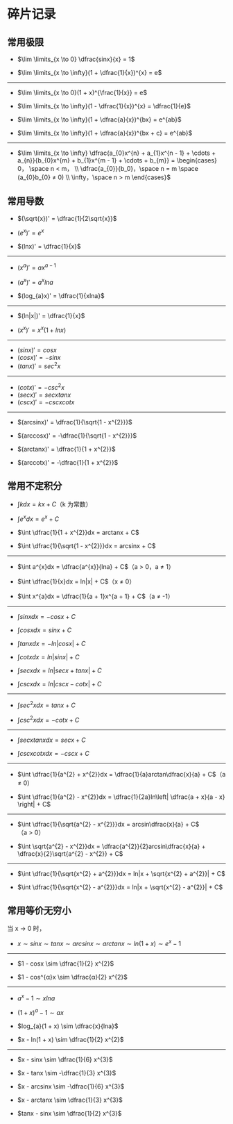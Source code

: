 # 碎片记录

## 常用极限

- $\lim \limits_{x \to 0} \dfrac{sinx}{x} = 1$

- $\lim \limits_{x \to \infty}(1 + \dfrac{1}{x})^{x} = e$

---

- $\lim \limits_{x \to 0}(1 + x)^{\frac{1}{x}} = e$

- $\lim \limits_{x \to \infty}(1 - \dfrac{1}{x})^{x} = \dfrac{1}{e}$

- $\lim \limits_{x \to \infty}(1 + \dfrac{a}{x})^{bx} = e^{ab}$

- $\lim \limits_{x \to \infty}(1 + \dfrac{a}{x})^{bx + c} = e^{ab}$

---

- $\lim \limits_{x \to \infty} \dfrac{a_{0}x^{n} + a_{1}x^{n - 1} + \cdots + a_{n}}{b_{0}x^{m} + b_{1}x^{m - 1} + \cdots + b_{m}} = \begin{cases} 0， \space n < m， \\ \dfrac{a_{0}}{b_0}，\space n = m \space (a_{0}b_{0} ≠ 0) \\ \infty，\space n > m \end{cases}$

## 常用导数

- $(\sqrt{x})' = \dfrac{1}{2\sqrt{x}}$

- $(e^{x})' = e^{x}$
- $(lnx)' = \dfrac{1}{x}$

---

- $(x^{a})' = ax^{a - 1}$
- $(a^{x})' = a^{x}lna$

- $(log_{a}x)' = \dfrac{1}{xlna}$

---

- $(ln|x|)' = \dfrac{1}{x}$

- $(x^{x})' = x^{x}(1 + lnx)$

---

- $(sinx)' = cosx$
- $(cosx)' = -sinx$
- $(tanx)' = sec^{2}x$

---

- $(cotx)' = -csc^{2}x$
- $(secx)' = secxtanx$
- $(cscx)' = -cscxcotx$

---

- $(arcsinx)' = \dfrac{1}{\sqrt{1 - x^{2}}}$
- $(arccosx)' = -\dfrac{1}{\sqrt{1 - x^{2}}}$

- $(arctanx)' = \dfrac{1}{1 + x^{2}}$
- $(arccotx)' = -\dfrac{1}{1 + x^{2}}$

## 常用不定积分

- $\int kdx = kx + C$（k 为常数）

- $\int e^{x}dx = e^{x} + C$

- $\int \dfrac{1}{1 + x^{2}}dx = arctanx + C$

- $\int \dfrac{1}{\sqrt{1 - x^{2}}}dx = arcsinx + C$

---

- $\int a^{x}dx = \dfrac{a^{x}}{lna} + C$（a > 0，a ≠ 1）

- $\int \dfrac{1}{x}dx = ln|x| + C$（x ≠ 0）

- $\int x^{a}dx = \dfrac{1}{a + 1}x^{a + 1} + C$（a ≠ -1）

---

- $\int sinxdx = -cosx + C$
- $\int cosxdx = sinx + C$
- $\int tanxdx = -ln|cosx| + C$

- $\int cotxdx = ln|sinx| + C$
- $\int secxdx = ln|secx + tanx| + C$
- $\int cscxdx = ln|cscx - cotx| + C$

---

- $\int sec^{2}xdx = tanx + C$

- $\int csc^{2}xdx = -cotx + C$

---

- $\int secxtanxdx = secx + C$

- $\int cscxcotxdx = -cscx + C$

---

- $\int \dfrac{1}{a^{2} + x^{2}}dx = \dfrac{1}{a}arctan\dfrac{x}{a} + C$（a ≠ 0）

- $\int \dfrac{1}{a^{2} - x^{2}}dx = \dfrac{1}{2a}ln\left| \dfrac{a + x}{a - x} \right| + C$

---

- $\int \dfrac{1}{\sqrt{a^{2} - x^{2}}}dx = arcsin\dfrac{x}{a} + C$（a > 0）

- $\int \sqrt{a^{2} - x^{2}}dx = \dfrac{a^{2}}{2}arcsin\dfrac{x}{a} + \dfrac{x}{2}\sqrt{a^{2} - x^{2}} + C$

---

- $\int \dfrac{1}{\sqrt{x^{2} + a^{2}}}dx = ln|x + \sqrt{x^{2} + a^{2}}| + C$

- $\int \dfrac{1}{\sqrt{x^{2} - a^{2}}}dx = ln|x + \sqrt{x^{2} - a^{2}}| + C$

## 常用等价无穷小

当 x → 0 时，

- $x \sim sinx \sim tanx \sim arcsinx \sim arctanx \sim ln(1 + x) \sim e^{x} - 1$ <Badge text="重点"/>

---

- $1 - cosx \sim \dfrac{1}{2} x^{2}$ <Badge text="重点"/>

- $1 - cos^{α}x \sim \dfrac{α}{2} x^{2}$

---

- $a^{x} - 1 \sim xlna$

- $(1 + x)^{a} - 1 \sim ax$ <Badge text="重点"/>

- $log_{a}(1 + x) \sim \dfrac{x}{lna}$

- $x - ln(1 + x) \sim \dfrac{1}{2} x^{2}$

---

- $x - sinx \sim \dfrac{1}{6} x^{3}$

- $x - tanx \sim -\dfrac{1}{3} x^{3}$

- $x - arcsinx \sim -\dfrac{1}{6} x^{3}$

- $x - arctanx \sim \dfrac{1}{3} x^{3}$

- $tanx - sinx \sim \dfrac{1}{2} x^{3}$
